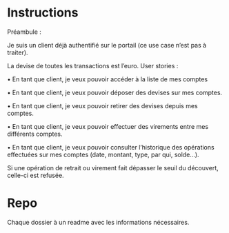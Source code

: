 # Instructions

Préambule :

Je suis un client déjà authentifié sur le portail (ce use case n’est pas à
traiter).

La devise de toutes les transactions est l’euro.
User stories :

• En tant que client, je veux pouvoir accéder à la liste de mes comptes

• En tant que client, je veux pouvoir déposer des devises sur mes
comptes.

• En tant que client, je veux pouvoir retirer des devises depuis mes
comptes.

• En tant que client, je veux pouvoir effectuer des virements entre mes
différents comptes.

• En tant que client, je veux pouvoir consulter l’historique des
opérations effectuées sur mes comptes (date, montant, type, par qui,
solde…).

Si une opération de retrait ou virement fait dépasser le seuil du découvert,
celle-ci est refusée.

# Repo

Chaque dossier à un readme avec les informations nécessaires.
